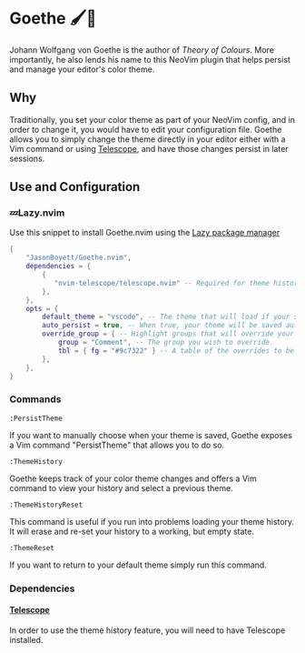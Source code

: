 # Goethe 🖌️🎨

Johann Wolfgang von Goethe is the author of _Theory of Colours_. More importantly, he also lends his name to this NeoVim plugin that helps persist and manage your editor's color theme.

## Why

Traditionally, you set your color theme as part of your NeoVim config, and in order to change it, you would have to edit your configuration file. Goethe allows you to simply change the theme directly in your editor either with a Vim command or using [Telescope](https://github.com/nvim-telescope/telescope.nvim), and have those changes persist in later sessions.

## Use and Configuration

### 💤Lazy.nvim

Use this snippet to install Goethe.nvim using the [Lazy package manager](https://github.com/folke/lazy.nvim)

```lua
{
    "JasonBoyett/Goethe.nvim",
    dependencies = {
        {
           "nvim-telescope/telescope.nvim" -- Required for theme history feature.
        },
    },
    opts = {
        default_theme = "vscode", -- The theme that will load if your saved theme cannot be found.
        auto_persist = true, -- When true, your theme will be saved automatically. When false, it will have to be done manually.
        override_group = { -- Highlight groups that will override your theme.
            group = "Comment", -- The group you wish to override.
            tbl = { fg = "#9c7322" } -- A table of the overrides to be applied.
        },
    },
}
```

### Commands

```vimscript
:PersistTheme
```

If you want to manually choose when your theme is saved, Goethe exposes a Vim command "PersistTheme" that allows you to do so.

```vimscript
:ThemeHistory
```

Goethe keeps track of your color theme changes and offers a Vim command to view your history and select a previous theme.

```vimscript
:ThemeHistoryReset
```

This command is useful if you run into problems loading your theme history.
It will erase and re-set your history to a working, but empty state.

```vimscript
:ThemeReset
```

If you want to return to your default theme simply run this command.

### Dependencies

#### [Telescope](https://github.com/nvim-telescope/telescope.nvim)

In order to use the theme history feature, you will need to have Telescope installed.
